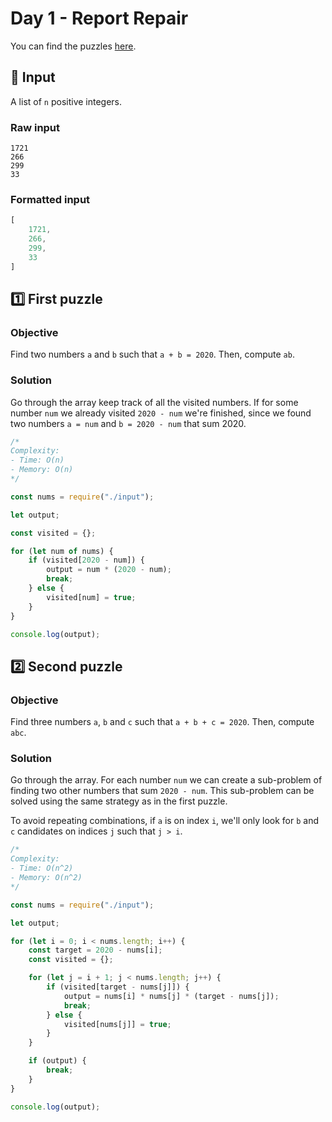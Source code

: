# Day 1 - Report Repair

You can find the puzzles [here](https://adventofcode.com/2020/day/1).

## 📄 Input

A list of `n` positive integers.

### Raw input

```
1721
266
299
33
```

### Formatted input

```js
[
    1721,
    266,
    299,
    33
]
```

## 1️⃣ First puzzle

### Objective

Find two numbers `a` and `b` such that `a + b = 2020`. Then, compute `ab`.

### Solution

Go through the array keep track of all the visited numbers. If for some number `num` we already visited `2020 - num` we're finished, since we found two numbers `a = num` and `b = 2020 - num` that sum 2020.

```js
/*
Complexity:
- Time: O(n)
- Memory: O(n)
*/

const nums = require("./input");

let output;

const visited = {};

for (let num of nums) {
	if (visited[2020 - num]) {
		output = num * (2020 - num);
		break;
	} else {
		visited[num] = true;
	}
}

console.log(output);
```

## 2️⃣ Second puzzle

### Objective

Find three numbers `a`, `b` and `c` such that `a + b + c = 2020`. Then, compute `abc`.

### Solution

Go through the array. For each number `num` we can create a sub-problem of finding two other numbers that sum `2020 - num`. This sub-problem can be solved using the same strategy as in the first puzzle.

To avoid repeating combinations, if `a` is on index `i`, we'll only look for `b` and `c` candidates on indices `j` such that `j > i`.

```js
/*
Complexity:
- Time: O(n^2)
- Memory: O(n^2)
*/

const nums = require("./input");

let output;

for (let i = 0; i < nums.length; i++) {
	const target = 2020 - nums[i];
	const visited = {};

	for (let j = i + 1; j < nums.length; j++) {
		if (visited[target - nums[j]]) {
			output = nums[i] * nums[j] * (target - nums[j]);
			break;
		} else {
			visited[nums[j]] = true;
		}
	}

	if (output) {
		break;
	}
}

console.log(output);
```